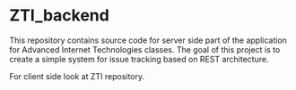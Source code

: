 # ZTI_backend
This repository contains source code for server side part of the application for Advanced Internet Technologies classes.
The goal of this project is to create a simple system for issue tracking based on REST architecture.

For client side look at ZTI repository.
